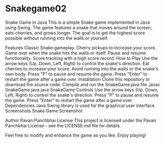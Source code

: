 # Snakegame02
Snake Game in Java
This is a simple Snake game implemented in Java using Swing. The game features a snake that moves around the screen, eats cherries, and grows longer. The goal is to get the highest score possible without running into the walls or yourself.

Features
Classic Snake gameplay.
Cherry pickups to increase your score.
Game over when the snake hits the walls or itself.
Pause and resume functionality.
Score tracking with a high score record.
How to Play
Use the arrow keys (Up, Down, Left, Right) to control the snake's direction.
Eat cherries to increase your score.
Avoid running into the walls or the snake's own body.
Press "P" to pause and resume the game.
Press "Enter" to restart the game after a game over.
Installation
Clone this repository or download the source code.
Compile and run the SnakeGame.java file.
javac SnakeGame.java
java SnakeGame
Controls
Use the arrow keys (Up, Down, Left, Right) to control the snake's direction.
Press "P" to pause and resume the game.
Press "Enter" to restart the game after a game over.
Dependencies
Java Swing library is used for the graphical user interface.
Screenshots
Snake Game Screenshot

Author
Pavan Panchbhai
License
This project is licensed under the Pavan Panchbhai License - see the LICENSE.md file for details.

Feel free to modify and enhance the game as you like. Enjoy playing!
